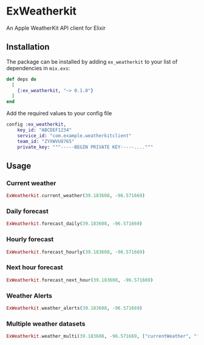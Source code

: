 # ExWeatherkit

An Apple WeatherKit API client for Elixir

## Installation

The package can be installed by adding `ex_weatherkit` to your list of dependencies in `mix.exs`:

```elixir
def deps do
  [
    {:ex_weatherkit, "~> 0.1.0"}
  ]
end
```

Add the required values to your config file

```elixir
config :ex_weatherkit,
    key_id: "ABCDEF1234"
    service_id: "com.example.weatherkitclient"
    team_id: "ZYXWVU8765"
    private_key: """-----BEGIN PRIVATE KEY-----...."""
```

## Usage

### Current weather

```elixir
ExWeatherkit.current_weather(39.183608, -96.571669)
```

### Daily forecast

```elixir
ExWeatherkit.forecast_daily(39.183608, -96.571669)
```

### Hourly forecast

```elixir
ExWeatherkit.forecast_hourly(39.183608, -96.571669)
```

### Next hour forecast

```elixir
ExWeatherkit.forecast_next_hour(39.183608, -96.571669)
```

### Weather Alerts

```elixir
ExWeatherkit.weather_alerts(39.183608, -96.571669)
```

### Multiple weather datasets

```elixir
ExWeatherkit.weather_multi(39.183608, -96.571669, ["currentWeather", "forecastDaily"])
```

